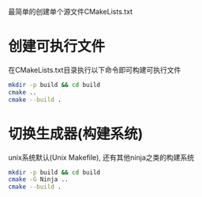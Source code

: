  

最简单的创建单个源文件CMakeLists.txt

# 创建可执行文件

在CMakeLists.txt目录执行以下命令即可构建可执行文件
```bash
mkdir -p build && cd build
cmake ..
cmake --build .
```

# 切换生成器(构建系统)
unix系统默认(Unix Makefile), 还有其他ninja之类的构建系统
```bash
mkdir -p build && cd build
cmake -G Ninja ..
cmake --build .
```
